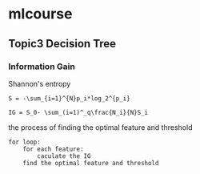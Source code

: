 # mlcourse

## Topic3 Decision Tree

### Information Gain

Shannon's entropy 
```
S = -\sum_{i=1}^{N}p_i*log_2^{p_i}

```

```
IG = S_0- \sum_(i=1)^_q\frac{N_i}{N}S_i

```
the process of finding the optimal feature and threshold
```
for loop:
	for each feature:
		caculate the IG
	find the optimal feature and threshold

```




